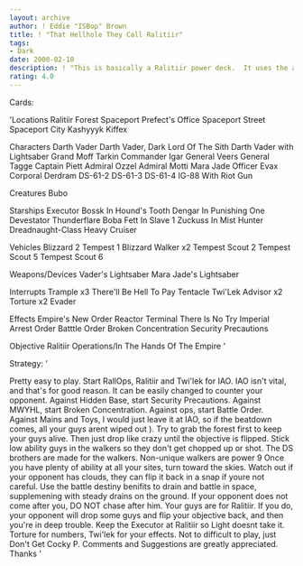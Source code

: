 ```yaml
---
layout: archive
author: ! Eddie "ISBop" Brown
title: ! "That Hellhole They Call Ralitiir"
tags:
- Dark
date: 2000-02-10
description: ! "This is basically a Ralitiir power deck.  It uses the awesome power of RallOps to crush the opposition."
rating: 4.0
---
```

Cards: 

'Locations
Ralitiir
Forest
Spaceport Prefect's Office
Spaceport Street
Spaceport City
Kashyyyk
Kiffex

Characters
Darth Vader
Darth Vader, Dark Lord Of The Sith
Darth Vader with Lightsaber
Grand Moff Tarkin
Commander Igar
General Veers
General Tagge
Captain Piett
Admiral Ozzel
Admiral Motti
Mara Jade
Officer Evax
Corporal Derdram
DS-61-2
DS-61-3
DS-61-4
IG-88 With Riot Gun

Creatures
Bubo

Starships
Executor
Bossk In Hound's Tooth
Dengar In Punishing One
Devestator
Thunderflare
Boba Fett In Slave 1
Zuckuss In Mist Hunter
Dreadnaught-Class Heavy Cruiser

Vehicles
Blizzard 2
Tempest 1
Blizzard Walker x2
Tempest Scout 2
Tempest Scout 5
Tempest Scout 6


Weapons/Devices
Vader's Lightsaber
Mara Jade's Lightsaber

Interrupts
Trample x3
There'll Be Hell To Pay
Tentacle
Twi'Lek Advisor x2
Torture x2
Evader

Effects
Empire's New Order
Reactor Terminal
There Is No Try
Imperial Arrest Order
Batttle Order
Broken Concentration
Security Precautions

Objective
Ralitiir Operations/In The Hands Of The Empire
'

Strategy: '

Pretty easy to play.  Start RallOps, Ralitiir and Twi'lek for IAO.  IAO isn't vital, and that's for good reason.  It can be easily changed to counter your opponent.  Against Hidden Base, start Security Precautions.	Against MWYHL, start Broken Concentration.  Against ops, start Battle Order.  Against Mains and Toys, I would just leave it at IAO, so if the beatdown comes, all your guys arent wiped out ).  Try to grab the forest first to keep your guys alive.	Then just drop like crazy until the objective is flipped.  Stick low ability guys in the walkers so they don't get chopped up or shot.  The DS brothers are made for the walkers.  Non-unique walkers are power 9  Once you have plenty of ability at all your sites, turn toward the skies.	Watch out if your opponent has clouds, they can flip it back in a snap if youre not careful.  Use the battle destiny benifits to drain and battle in space, supplemening with steady drains on the ground.  If your opponent does not come after you, DO NOT chase after him.  Your guys are for Ralitiir.  If you do, your opponent will drop some guys and flip your objective back, and then you're in deep trouble.  Keep the Executor at Ralitiir so Light doesnt take it.  Torture for numbers, Twi'lek for your effects.  Not to difficult to play, just Don't Get Cocky P.	Comments and Suggestions are greatly appreciated. Thanks   '